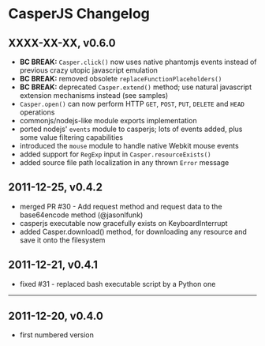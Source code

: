CasperJS Changelog
==================

XXXX-XX-XX, v0.6.0
------------------

- **BC BREAK:** `Casper.click()` now uses native phantomjs events instead of previous crazy utopic javascript emulation
- **BC BREAK:** removed obsolete `replaceFunctionPlaceholders()`
- **BC BREAK:** deprecated `Casper.extend()` method; use natural javascript extension mechanisms instead (see samples)
- `Casper.open()` can now perform HTTP `GET`, `POST`, `PUT`, `DELETE` and `HEAD` operations
- commonjs/nodejs-like module exports implementation
- ported nodejs' `events` module to casperjs; lots of events added, plus some value filtering capabilities
- introduced the `mouse` module to handle native Webkit mouse events
- added support for `RegExp` input in `Casper.resourceExists()`
- added source file path localization in any thrown `Error` message

2011-12-25, v0.4.2
------------------

- merged PR #30 - Add request method and request data to the base64encode method (@jasonlfunk)
- casperjs executable now gracefully exists on KeyboardInterrupt
- added Casper.download() method, for downloading any resource and save it onto the filesystem

2011-12-21, v0.4.1
------------------

- fixed #31 - replaced bash executable script by a Python one

---

2011-12-20, v0.4.0
------------------

- first numbered version
